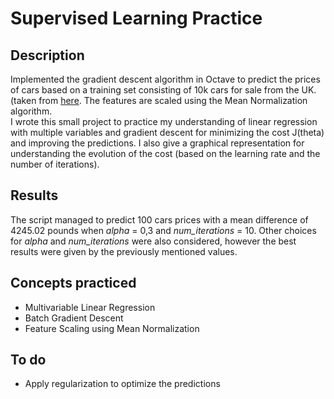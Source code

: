 <h1>Supervised Learning Practice</h1>
<h2>Description</h2>
<p>Implemented the gradient descent algorithm in Octave to predict the prices of cars based on a training set consisting of 10k cars for sale from the UK. (taken from <a href="https://www.kaggle.com/adityadesai13/used-car-dataset-ford-and-mercedes">here</a>. The features are scaled using the Mean Normalization algorithm.</br>
I wrote this small project to practice my understanding of linear regression with multiple variables and gradient descent for minimizing the cost J(theta) and improving the predictions. I also give a graphical representation for understanding the evolution of the cost (based on the learning rate and the number of iterations).
</p>
<h2>Results</h2>
<p>
  The script managed to predict 100 cars prices with a mean difference of 4245.02 pounds when <i>alpha</i> = 0,3 and <i>num_iterations</i> = 10. Other choices for <i>alpha</i> and <i>num_iterations</i> were also considered, however the best results were given by the previously mentioned values.
</p>
<h2>Concepts practiced</h2>
<ul>
  <li>Multivariable Linear Regression</li>
  <li>Batch Gradient Descent</li>
  <li>Feature Scaling using Mean Normalization</li>
</ul>

<h2>To do</h2>
<ul>
  <li>Apply regularization to optimize the predictions</li>
</uL
